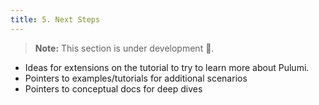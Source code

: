 ```yaml
---
title: 5. Next Steps
---
```


> **Note:** This section is under development 🚧.

* Ideas for extensions on the tutorial to try to learn more about Pulumi.
* Pointers to examples/tutorials for additional scenarios
* Pointers to conceptual docs for deep dives
